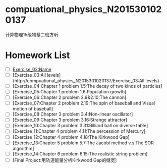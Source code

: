 # compuational_physics_N2015301020137
计算物理15级物基二班方昕
# Homework List
- [ ] [Exercise_02:Name](http://compuational_physics_N2015301020137/Exercise_02:Name)     
- [ ] [Exercise_03:All levels](http://compuational_physics_N2015301020137/Exercise_03:All levels)     
- [ ] [Exercise_04:Chapter 1 problem 1.5:The decay of two kinds of particles] 
- [ ] [Exercise_05:Chapter 1 problem 1.6:Population growth]
- [ ] [Exercise_06:Chapter 2 problem 2.9&2.10:The cannon]
- [ ] [Exercise_07:Chapter 2 problem 2.19:The spin of baseball and Visual motion of baseball]
- [ ] [Exercise_08:Chapter 3 problem 3.4:Non-linear oscillator]
- [ ] [Exercise_09:Chapter 3 problem 3.16:Strange attractor]
- [ ] [Exercise_10:Chapter 3 problem 3.31:Billiard ball on diverse table]
- [ ] [Exercise_11:Chapter 4 problem 4.11:The percession of Mercury]
- [ ] [Exercise_12:Chapter 4 problem 4.18:The Kirkwood Gap]
- [ ] [Exercise_13:Chapter 5 problem 5.7:The Jacobi method v.s.The SOR algorithm]  
- [ ] [Exercise_14:Chapter 6 problem 6.15:The realistic string problem]
- [ ] [Final Project:用轨道能量分析Kirkwood Gap的缝宽]

